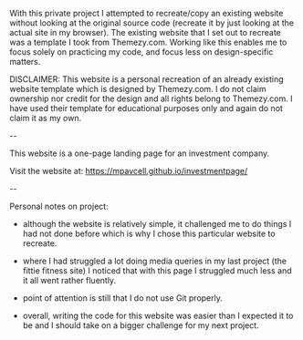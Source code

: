With this private project I attempted to recreate/copy an existing website without looking at the original source code (recreate it by just looking at the actual site in my browser). The existing website that I set out to recreate was a template I took from Themezy.com. Working like this enables me to focus solely on practicing my code, and focus less on design-specific matters.

DISCLAIMER: This website is a personal recreation of an already existing website template which is designed by Themezy.com. I do not claim ownership nor credit for the design and all rights belong to Themezy.com. I have used their template for educational purposes only and again do not claim it as my own.

--

This website is a one-page landing page for an investment company. 

Visit the website at: https://mpavcell.github.io/investmentpage/

--

Personal notes on project: 

- although the website is relatively simple, it challenged me to do things I had not done before which is why I chose this particular website to recreate.

- where I had struggled a lot doing media queries in my last project (the fittie fitness site) I noticed that with this page I struggled much less and it all went rather fluently.

- point of attention is still that I do not use Git properly.

- overall, writing the code for this website was easier than I expected it to be and I should take on a bigger challenge for my next project.

